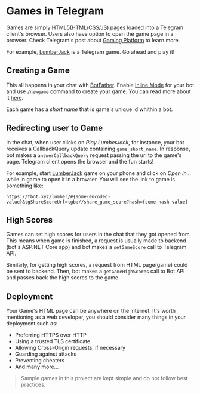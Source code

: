 # Games in Telegram

Games are simply HTML5(HTML/CSS/JS) pages loaded into a Telegram client's browser. Users also
have option to open the game page in a browser. Check Telegram's post about [Gaming Platform](https://telegram.org/blog/games)
to learn more.

For example, [LumberJack](https://telegram.me/gamebot?game=Lumberjack) is a Telegram game. Go ahead and
play it!

## Creating a Game

This all happens in your chat with [BotFather](http://t.me/botfather). Enable [Inline Mode](https://core.telegram.org/bots/#inline-mode) for your bot and use `/newgame` command to create your game. You can read more about it [here](https://core.telegram.org/bots/games#creating-a-game).

Each game has a _short name_ that is game's unique id whithin a bot.

## Redirecting user to Game

In the chat, when user clicks on _Play LumberJack_, for instance, your bot receives a CallbackQuery update
containing `game_short_name`. In response, bot makes a `answerCallbackQuery` request passing the url to the
game's page. Telegram client opens the browser and the fun starts!

For example, start [LumberJack](https://telegram.me/gamebot?game=Lumberjack) game on your phone and click on
_Open in..._ while in game to open it in a browser. You will see the link to game is something like:

`https://tbot.xyz/lumber/#{some-encoded-value}&tgShareScoreUrl=tgb://share_game_score?hash={some-hash-value}`

## High Scores

Games can set high scores for users in the chat that they got opened from. This means when game is finished,
a request is usually made to backend (bot's ASP.NET Core app) and bot makes a `setGameScore` call to Telegram API.

Similarly, for getting high scores, a request from HTML page(game) could be sent to backend. Then, bot makes a `getGameHighScores` call to Bot API and passes back the high scores to the game.

## Deployment

Your Game's HTML page can be anywhere on the internet. It's worth mentioning as a web developer, you should consider many things in your deployment such as:

- Preferring HTTPS over HTTP
- Using a trusted TLS certificate
- Allowing Cross-Origin requests, if necessary
- Guarding against attacks
- Preventing cheaters
- And many more...

> Sample games in this project are kept simple and do not follow best practices.
